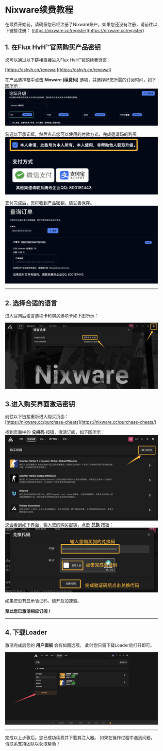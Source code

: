 # Nixware续费教程

在续费开始前，请确保您已经注册了Nixware账户。如果您还没有注册，请前往以下链接注册：
[https://nixware.cc/register](https://nixware.cc/register)

## 1. 在Flux HvH™官网购买产品密钥

您可以通过以下链接直接进入Flux HvH™官网续费页面：

[https://cshvh.cn/renewal](https://cshvh.cn/renewal)

在产品选择框中点击 **Nixware (续费码)** 选项，并选择好您所需的订阅时间，如下图所示：
![buy.png](../assets/images/nixware/buy.png)

勾选以下承诺框，然后点击您可以使用的付款方式，完成邀请码的购买。
![confirm_buy.png](../assets/images/nixware/confirm_buy.png)

支付完成后，您将收到产品密钥，请妥善保存。
![after_buy.png](../assets/images/nixware/after_buy.png)

---

## 2. 选择合适的语言

进入官网后语言选项卡和购买选项卡如下图所示：

![界面示例](../assets/images/nixware/select_language.png)

## 3.进入购买界面激活密钥

前往以下链接重新进入购买页面：  
[https://nixware.cc/purchase-cheats](https://nixware.cc/purchase-cheats/)

找到页面中的 **兑换码** 按钮，激活订阅，如下图所示：
![click_redeem_code.png](../assets/images/nixware/click_redeem_code.png)
您会看到如下界面，输入您的购买密钥，点击 **兑换** 按钮：
![redeem_code.png](../assets/images/nixware/redeem_code.png)

如果您没有显示验证码，请开启加速器。

**至此您已激活相应订阅！**

---

## 4. 下载Loader
激活完成后您的 **用户面板** 会有如图选项。
此时您只需下载Loader后打开即可。

![finish.png](../assets/images/nixware/finish.png)

---
完成以上步骤后，您已成功续费并下载其注入器。
如果在操作过程中遇到问题，请联系支持团队以获取帮助！